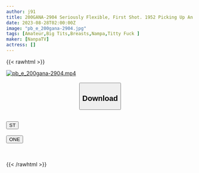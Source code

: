 ```yaml
---
author: j91
title: 200GANA-2904 Seriously Flexible, First Shot. 1952 Picking Up An Apparel Clerk Who Came To Togoshi Ginza To Buy A Gift For The Workplace! I Don’t Refuse To Ask Questions About Checking The Erogenous Zone, So I Just Have Sex! Underneath The Fashionable Clothes, There Are Beautiful Big Breasts With Good Shape!
date: 2023-08-28T02:00:00Z
image: "pb_e_200gana-2904.jpg"
tags: [Amateur,Big Tits,Breasts,Nampa,Titty Fuck ]
maker: [NanpaTV]
actress: []
---
```



{{< rawhtml >}}

<div class="video" data-videoid="9Bv0bgezAksaJOk">
    <a href="javascript:;">
        <img src="https://my.j91.asia/posts/pb_e_200gana-2904/pb_e_200gana-2904.jpg" width="WIDTH" height="HEIGHT" alt="pb_e_200gana-2904.mp4" loading="lazy">
    </a>
</div>

<script type="text/javascript" src="https://j91.asia/asset/on-demand-st.js"></script>

<br>
  <link rel="stylesheet" href="https://j91.asia/asset/bs5.css">
  
  <center>
  <button class="btn btn-primary" type="button" data-bs-toggle="collapse" data-bs-target=".multi-collapse" aria-expanded="false" aria-controls="multiCollapseExample1 multiCollapseExample2"><h2>Download</h2></button></center>
</p>
<div class="row">
  <div class="col">
    <div class="collapse multi-collapse" id="multiCollapseExample1">
      <div class="card card-body">
	      	      <br>
<div class="buttons">  
<a href="https://streamtape.to/v/9Bv0bgezAksaJOk"><button class="btn-hover color-3"><i class="fa fa-download"></i> ST</button></a></div>
    </div>
  </div>
</div>
  <div class="col">
    <div class="collapse multi-collapse" id="multiCollapseExample2">
      <div class="card card-body">
	      <br>
<div class="buttons">
    <a href="https://oneupload.to/wlt7px3rzjdj"><button class="btn-hover color-9"><i class="fa fa-download"></i> ONE</button></a></div>
<br><br>
      </div>
    </div>
  </div>
</div>

{{< /rawhtml >}}
